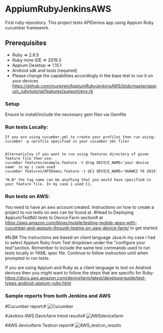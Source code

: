 # AppiumRubyJenkinsAWS

First ruby repository. This project tests APIDemos app using Appium Ruby cucumber framework.

## Prerequisites

* Ruby => 2.6.5
* Ruby mine IDE => 2019.3
* Appium Desktop => 1.15.1
*  Android sdk and tools (required)
* Please change the capabilities accordingly in the base test to run it on your devices
https://github.com/mureiren/AppiumRubyJenkinsAWS/blob/master/appium_rubytutorial/features/support/env.rb


### Setup
Ensure to install/include the necessary gem files via Gemfile

### Run tests Locally:
```
If you are using cucumber.yml to create your profiles then run using:
cucumber -p <profile specified in your cucumber yml file>


Alternativley if you want to run using features directory of given feature file then use:
cucumber features/example.feature -t @tag DEVICE_NAME='your device name' in my i case used
cucumber features/APIDemos.feature -t @C1 DEVICE_NAME='HUAWEI Y6 2019'

*N.B* the tag name can be anything that you would have specified in your feature file. In my case i used C1.

```

### Run tests on  AWS:
You need to have an aws account created. Instructions on how to create a project to run tests on aws can be found at. #Head to Deploying Appium/TestNG tests to Device Farm section# 
at https://aws.amazon.com/blogs/mobile/testing-mobile-apps-with-cucumber-and-appium-through-testng-on-aws-device-farm/ to get started.

#N.B# The instructions are based on client language Java.In my case i had to select Appium Ruby from Test dropdown under the "configure your test"section.
Remember to include the same  test commands used to run tests locally in YAML spec file. Continue to follow instruction until when prompted to run tests.

If you are using Appium and Ruby as a client language to test on Android devices then you might want to follow the steps that are specific for Ruby:
https://docs.aws.amazon.com/devicefarm/latest/developerguide/test-types-android-appium-ruby.html

### Sample reports from both Jenkins and AWS

#Cucumber report:#
![Cucumber](https://user-images.githubusercontent.com/53050573/71786828-2bbe8800-3008-11ea-920f-87506e8dd8a7.PNG)


#Jenkins AWS Devicfarm trend results#
![AWSdevicefarm](https://user-images.githubusercontent.com/53050573/71786884-dcc52280-3008-11ea-8bbb-ed555aa95599.PNG)


#AWS devicefarm Testrun report#
![AWS_testrun_results](https://user-images.githubusercontent.com/53050573/71787052-8a850100-300a-11ea-811f-bbf9712ba58e.PNG)



